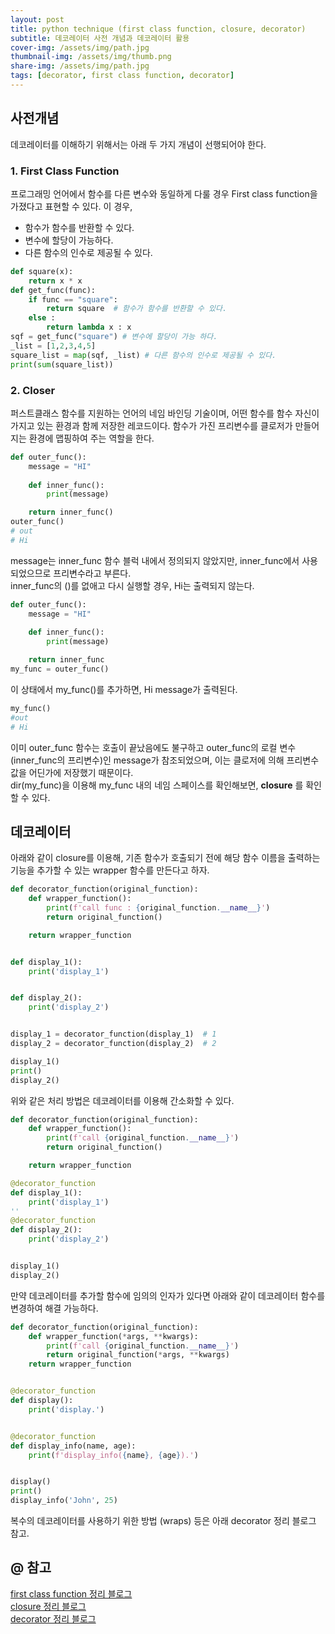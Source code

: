 ```yaml
---
layout: post
title: python technique (first class function, closure, decorator)
subtitle: 데코레이터 사전 개념과 데코레이터 활용
cover-img: /assets/img/path.jpg
thumbnail-img: /assets/img/thumb.png
share-img: /assets/img/path.jpg
tags: [decorator, first class function, decorator]
---
```

## 사전개념
데코레이터를 이해하기 위해서는 아래 두 가지 개념이 선행되어야 한다.
### 1. First Class Function
 프로그래밍 언어에서 함수를 다른 변수와 동일하게 다룰 경우 First class function을 가졌다고 표현할 수 있다. 이 경우,
- 함수가 함수를 반환할 수 있다.
- 변수에 할당이 가능하다.
- 다른 함수의 인수로 제공될 수 있다.
```python
def square(x):
    return x * x
def get_func(func):
    if func == "square":
        return square  # 함수가 함수를 반환할 수 있다.
    else :
        return lambda x : x
sqf = get_func("square") # 변수에 할당이 가능 하다.
_list = [1,2,3,4,5]
square_list = map(sqf, _list) # 다른 함수의 인수로 제공될 수 있다.
print(sum(square_list))
```
### 2. Closer
퍼스트클래스 함수를 지원하는 언어의 네임 바인딩 기술이며, 어떤 함수를 함수 자신이 가지고 있는 환경과 함께 저장한 레코드이다. 
함수가 가진 프리변수를 클로저가 만들어지는 환경에 맵핑하여 주는 역할을 한다.

```python
def outer_func():
    message = "HI"
    
    def inner_func():
        print(message)

    return inner_func()
outer_func()
# out
# Hi
```
   
   
message는 inner_func 함수 블럭 내에서 정의되지 않았지만, inner_func에서 사용되었으므로 프리변수라고 부른다.   
inner_func의 ()를 없애고 다시 실행할 경우, Hi는 출력되지 않는다.
```python
def outer_func():
    message = "HI"
    
    def inner_func():
        print(message)

    return inner_func
my_func = outer_func()
```
   
   
이 상태에서 my_func()를 추가하면, Hi message가 출력된다.
```python
my_func()
#out
# Hi
```
   
   
이미 outer_func 함수는 호출이 끝났음에도 불구하고 outer_func의 로컬 변수(inner_func의 프리변수)인 message가 참조되었으며,
이는 클로저에 의해 프리변수 값을 어딘가에 저장했기 때문이다.   
dir(my_func)을 이용해 my_func 내의 네임 스페이스를 확인해보면, __closure__ 를 확인할 수 있다.

## 데코레이터
아래와 같이 closure를 이용해, 기존 함수가 호출되기 전에 해당 함수 이름을 출력하는 기능을 추가할 수 있는 wrapper 함수를 만든다고 하자.
```python
def decorator_function(original_function):
    def wrapper_function():
        print(f'call func : {original_function.__name__}')
        return original_function()

    return wrapper_function


def display_1():
    print('display_1')


def display_2():
    print('display_2')


display_1 = decorator_function(display_1)  # 1
display_2 = decorator_function(display_2)  # 2

display_1()
print()
display_2()
```
위와 같은 처리 방법은 데코레이터를 이용해 간소화할 수 있다.
```python
def decorator_function(original_function):
    def wrapper_function():
        print(f'call {original_function.__name__}')
        return original_function()

    return wrapper_function

@decorator_function
def display_1():
    print('display_1')
''
@decorator_function
def display_2():
    print('display_2')


display_1()
display_2()
```
   
   
만약 데코레이터를 추가할 함수에 임의의 인자가 있다면 아래와 같이 데코레이터 함수를 변경하여 해결 가능하다.
```python
def decorator_function(original_function):
    def wrapper_function(*args, **kwargs):
        print(f'call {original_function.__name__}')
        return original_function(*args, **kwargs)
    return wrapper_function


@decorator_function
def display():
    print('display.')


@decorator_function
def display_info(name, age):
    print(f'display_info({name}, {age}).')


display()
print()
display_info('John', 25)
```

복수의 데코레이터를 사용하기 위한 방법 (wraps) 등은 아래 decorator 정리 블로그 참고.

## @ 참고

[first class function 정리 블로그](https://schoolofweb.net/blog/posts/%ED%8C%8C%EC%9D%B4%EC%8D%AC-%ED%8D%BC%EC%8A%A4%ED%8A%B8%ED%81%B4%EB%9E%98%EC%8A%A4-%ED%95%A8%EC%88%98-first-class-function/)   
[closure 정리 블로그](https://schoolofweb.net/blog/posts/%ED%8C%8C%EC%9D%B4%EC%8D%AC-%ED%81%B4%EB%A1%9C%EC%A0%80-closure/)   
[decorator 정리 블로그](https://schoolofweb.net/blog/posts/%ED%8C%8C%EC%9D%B4%EC%8D%AC-%EB%8D%B0%EC%BD%94%EB%A0%88%EC%9D%B4%ED%84%B0-decorator/)
